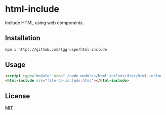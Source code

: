 # html-include

Include HTML using web components.

## Installation

```bash
npm i https://github.com/lggruspe/html-include
```

## Usage

```html
<script type="module" src="./node_modules/html-include/dist/html-include.min.js"></script>
<html-include src="file-to-include.html"></html-include>
```

## License

[MIT](./LICENSE)
